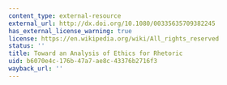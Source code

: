```yaml
---
content_type: external-resource
external_url: http://dx.doi.org/10.1080/00335635709382245
has_external_license_warning: true
license: https://en.wikipedia.org/wiki/All_rights_reserved
status: ''
title: Toward an Analysis of Ethics for Rhetoric
uid: b6070e4c-176b-47a7-ae8c-43376b2716f3
wayback_url: ''
---
```

